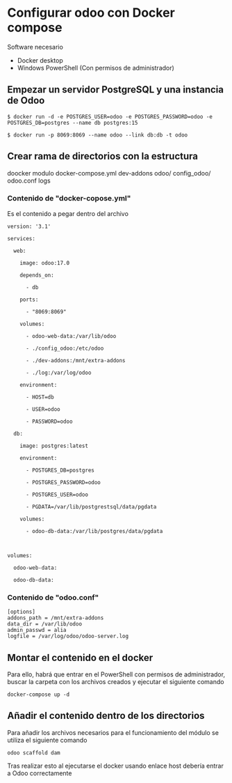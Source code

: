 # Configurar odoo con Docker compose

Software necesario
- Docker desktop
- Windows PowerShell (Con permisos de administrador)
  
## Empezar un servidor PostgreSQL y una instancia de Odoo
```
$ docker run -d -e POSTGRES_USER=odoo -e POSTGRES_PASSWORD=odoo -e POSTGRES_DB=postgres --name db postgres:15

```
```
$ docker run -p 8069:8069 --name odoo --link db:db -t odoo

```
## Crear rama de directorios con la estructura

doocker modulo
	docker-compose.yml
	dev-addons
	odoo/
		config_odoo/
			odoo.conf
	logs	
### Contenido de "docker-copose.yml"
Es el contenido a pegar dentro del archivo
```
version: '3.1'

services:

  web:

    image: odoo:17.0

    depends_on:

      - db

    ports:

      - "8069:8069"

    volumes:

      - odoo-web-data:/var/lib/odoo

      - ./config_odoo:/etc/odoo

      - ./dev-addons:/mnt/extra-addons

      - ./log:/var/log/odoo

    environment:

      - HOST=db

      - USER=odoo

      - PASSWORD=odoo

  db:

    image: postgres:latest

    environment:

      - POSTGRES_DB=postgres

      - POSTGRES_PASSWORD=odoo

      - POSTGRES_USER=odoo

      - PGDATA=/var/lib/postgrestsql/data/pgdata

    volumes:

      - odoo-db-data:/var/lib/postgres/data/pgdata

  

volumes:

  odoo-web-data:

  odoo-db-data:
```

### Contenido de "odoo.conf"
```
[options]
addons_path = /mnt/extra-addons
data_dir = /var/lib/odoo
admin_passwd = alia
logfile = /var/log/odoo/odoo-server.log
```
## Montar el contenido en el docker

Para ello, habrá que entrar en el PowerShell con permisos de administrador, buscar la carpeta con los archivos creados y ejecutar el siguiente comando
```
docker-compose up -d
```

## Añadir el contenido dentro de los directorios

Para añadir los archivos necesarios para el funcionamiento del módulo se utiliza el siguiente comando
```
odoo scaffold dam
```


Tras realizar esto al ejecutarse el docker usando enlace host debería entrar a Odoo correctamente
